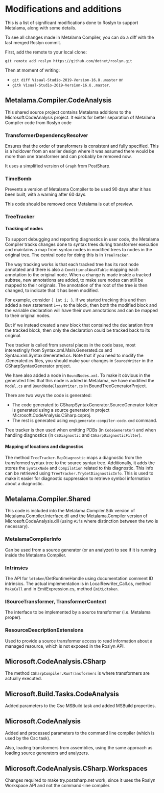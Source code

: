 # Modifications and additions

This is a list of significant modifications done to Roslyn to support Metalama, along with some details.

To see all changes made in Metalama Compiler, you can do a diff with the last merged Roslyn commit.

First, add the remote to your local clone:

```
git remote add roslyn https://github.com/dotnet/roslyn.git
```

Then at moment of writing:

* `git diff Visual-Studio-2019-Version-16.8..master` or 
* `gitk Visual-Studio-2019-Version-16.8..master`.

## Metalama.Compiler.CodeAnalysis

This shared source project contains Metalama additions to the Microsoft.CodeAnalysis project. It exists for better separation of Metalama Compiler code from Roslyn code

### TransformerDependencyResolver

Ensures that the order of transformers is consistent and fully specified. This is a holdover from an earlier design where it was assumed there would be more than one transformer and can probably be removed now.

It uses a simplified version of `Graph` from PostSharp.

### TimeBomb

Prevents a version of Metalama Compiler to be used 90 days after it has been built, with a warning after 60 days.

This code should be removed once Metalama is out of preview.

### TreeTracker

#### Tracking of nodes

To support debugging and reporting diagnostics in user code, the Metalama Compiler tracks changes done to syntax trees during transformer execution and maintains a map from syntax nodes in modified trees to nodes in the original tree. The central code for doing this is in `TreeTracker`.

The way tracking works is that each tracked tree has its root node annotated and there is also a `ConditionalWeakTable` mapping each annotation to the original node. When a change is made inside a tracked subtree, new annotations are added, to make sure nodes can still be mapped to their originals. The annotation of the root of the tree is then changed, to indicate that it has been modified.

For example, consider `{ int i; }`. If we started tracking this and then added a new statement `i++;` to the block, then both the modified block and the variable declaration will have their own annotations and can be mapped to their original nodes.

But if we instead created a new block that contained the declaration from the tracked block, then only the declaration could be tracked back to its original.

Tree tracker is called from several places in the code base, most interestingly from Syntax.xml.Main.Generated.cs and Syntax.xml.Syntax.Generated.cs. 
Note that if you need to modify the .Generated.cs files, you should make your changes in `SourceWriter` in the CSharpSyntaxGenerator project.

We have also added a node in `BoundNodes.xml`. To make it obvious in the generated files that this node is added in Metalama, we have modified the `Model.cs` and `BoundNodeClassWriter.cs` in BoundTreeGeneratorProject.

There are two ways the code is generated:

- The code generated to CSharpSyntaxGenerator.SourceGenerator folder is generated using a source generator in project Microsoft.CodeAnalysis.CSharp.csproj.
- The rest is generated using `eng\generate-compiler-code.cmd` command.

Tree tracker is then used when emitting PDBs (in `CodeGenerator`) and when handling diagnostics (in `CSDiagnostic` and `CSharpDiagnosticFilter`).

#### Mapping of locations and diagnostics

The method `TreeTracker.MapDiagnostic` maps a diagnostic from the transformed syntax tree to the source syntax tree. Additionally, it adds the stores the `SyntaxNode` and `Compilation` related to this diagnostic. This info can be retrieved using `TreeTracker.TryGetDiagnosticInfo`. This is used to make it easier for diagnostic suppression to retrieve symbol information about a diagnostic.  

## Metalama.Compiler.Shared

This code is included into the Metalama.Compiler.Sdk version of Metalama.Compiler.Interface.dll and the Metalama.Compiler version of Microsoft.CodeAnalysis.dll (using `#if`s where distinction between the two is necessary).

### MetalamaCompilerInfo

Can be used from a source generator (or an analyzer) to see if it is running inside the Metalama Compiler.

### Intrinsics

The API for `ldtoken`/GetRuntimeHandle using documentation comment ID intrinsics. The actual implementation is in LocalRewriter_Call.cs, method `MakeCall` and in EmitExpression.cs, method `EmitLdtoken`.

### ISourceTransformer, TransformerContext

The interface to be implemented by a source transformer (i.e. Metalama proper).

### ResourceDescriptionExtensions

Used to provide a source transformer access to read information about a managed resource, which is not exposed in the Roslyn API.

## Microsoft.CodeAnalysis.CSharp

The method `CSharpCompiler.RunTransformers` is where transformers are actually executed.

## Microsoft.Build.Tasks.CodeAnalysis

Added parameters to the Csc MSBuild task and added MSBuild properties.

## Microsoft.CodeAnalysis

Added and processed parameters to the command line compiler (which is used by the Csc task).

Also, loading transformers from assemblies, using the same approach as loading source generators and analyzers.

## Microsoft.CodeAnalysis.CSharp.Workspaces

Changes required to make try.postsharp.net work, since it uses the Roslyn Workspace API and not the command-line compiler.
